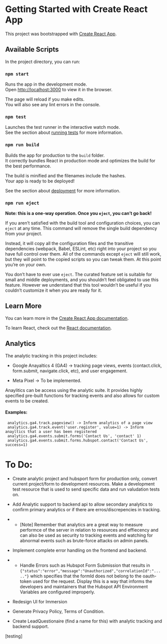 # Getting Started with Create React App

This project was bootstrapped with [Create React App](https://github.com/facebook/create-react-app).

## Available Scripts

In the project directory, you can run:

### `npm start`

Runs the app in the development mode.\
Open [http://localhost:3000](http://localhost:3000) to view it in the browser.

The page will reload if you make edits.\
You will also see any lint errors in the console.

### `npm test`

Launches the test runner in the interactive watch mode.\
See the section about [running tests](https://facebook.github.io/create-react-app/docs/running-tests) for more information.

### `npm run build`

Builds the app for production to the `build` folder.\
It correctly bundles React in production mode and optimizes the build for the best performance.

The build is minified and the filenames include the hashes.\
Your app is ready to be deployed!

See the section about [deployment](https://facebook.github.io/create-react-app/docs/deployment) for more information.

### `npm run eject`

**Note: this is a one-way operation. Once you `eject`, you can’t go back!**

If you aren’t satisfied with the build tool and configuration choices, you can `eject` at any time. This command will remove the single build dependency from your project.

Instead, it will copy all the configuration files and the transitive dependencies (webpack, Babel, ESLint, etc) right into your project so you have full control over them. All of the commands except `eject` will still work, but they will point to the copied scripts so you can tweak them. At this point you’re on your own.

You don’t have to ever use `eject`. The curated feature set is suitable for small and middle deployments, and you shouldn’t feel obligated to use this feature. However we understand that this tool wouldn’t be useful if you couldn’t customize it when you are ready for it.

## Learn More

You can learn more in the [Create React App documentation](https://facebook.github.io/create-react-app/docs/getting-started).

To learn React, check out the [React documentation](https://reactjs.org/).





## Analytics

 The analytic tracking in this project includes:

 * Google Anayaltics 4 (GA4) -> tracking page views, events (contact.click, form.submit, navigate.click, etc), and user engagement.

 * Meta Pixel -> To be implemented.


 Anaylitics can be access using the analytic suite. It provides highly specified pre-built functions for tracking events and also allows for custom events to be created.

#### Examples:
```
 analytics.ga4.track.pageview() -> Inform analytics of a page view
 analytics.ga4.track.event('user.register', value=1) -> Inform anayltics that a user has been registered
 analytics.ga4.events.submit.forms('Contact Us', 'contact' 1)
 analytics.ga4.events.submit.forms.hubspot.contact('Contact Us', success=1)
```



# To Do:

 * Create analytic project and hubsport form for production only, convert current project/form to development resources. Make a development test resource that is used to send specific data and run valudation tests on.

 * Add Analytic support to backend api to allow secondary analytics to confirm primary analytics or if there are erros/discrepencies in tracking.
 * * [Note] Remember that analytics are a great way to measure performce of the server in relation to resources and effiecency and can also be used as security to tracking events and watching for abnormal events such as brute-force attacks on admin panels.

 * Implement complete error handling on the frontend and backend.
 * * Handle Errors such as Hubspot Form Submission that results in `{"status":"error","message":"Unauthorized","correlationId":"....."}` which specifies that the formId does not belong to the oauth-token used for the request. Display this is a way that informs the developers and maintainers that the Hubspot API Environment Variables are configured improperly. 

 * Redesign UI for Immersion
 * Generate Privacy Policy, Terms of Condition.
 * Create LeadQuestionaire (find a name for this) with analytic tracking and backend support.



[testing]